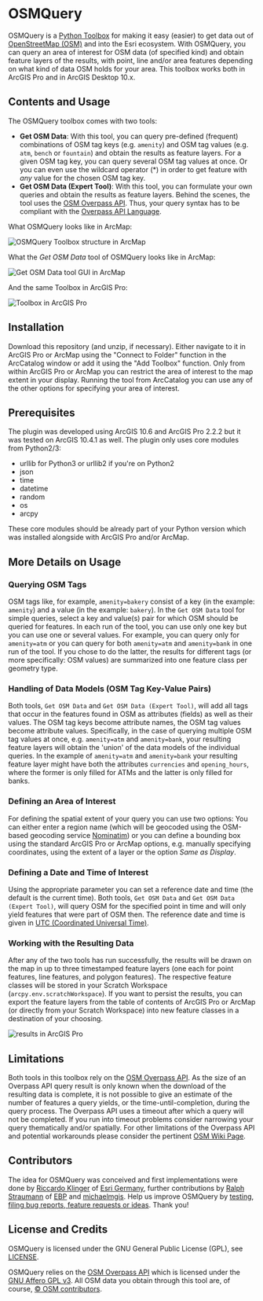 # OSMQuery
OSMQuery is a [Python Toolbox](https://pro.arcgis.com/en/pro-app/arcpy/geoprocessing_and_python/a-quick-tour-of-python-toolboxes.htm) for making it easy (easier) to get data out of [OpenStreetMap (OSM)](https://wiki.openstreetmap.org) and into the Esri ecosystem. With OSMQuery, you can query an area of interest for OSM data (of specified kind) and obtain feature layers of the results, with point, line and/or area features depending on what kind of data OSM holds for your area. This toolbox works both in ArcGIS Pro and in ArcGIS Desktop 10.x.

## Contents and Usage
The OSMQuery toolbox comes with two tools:
- **Get OSM Data**: With this tool, you can query pre-defined (frequent) combinations of OSM tag keys (e.g. `amenity`) and OSM tag values (e.g. `atm`, `bench` or `fountain`) and obtain the results as feature layers. For a given OSM tag key, you can query several OSM tag values at once. Or you can even use the wildcard operator (*) in order to get feature with *any* value for the chosen OSM tag key.  
- **Get OSM Data (Expert Tool)**: With this tool, you can formulate your own queries and obtain the results as feature layers. Behind the scenes, the tool uses the [OSM Overpass API](https://wiki.openstreetmap.org/wiki/Overpass_API). Thus, your query syntax has to be compliant with the [Overpass API Language](https://wiki.openstreetmap.org/wiki/Overpass_API/Language_Guide).

What OSMQuery looks like in ArcMap:

![OSMQuery Toolbox structure in ArcMap](https://github.com/riccardoklinger/OSMquery/blob/master/docs/OSMQuery-in-ArcMap.png)

What the *Get OSM Data* tool of OSMQuery looks like in ArcMap:

![Get OSM Data tool GUI in ArcMap](https://github.com/riccardoklinger/OSMquery/blob/master/docs/OSMQuery-GUI-in-ArcMap.png)

And the same Toolbox in ArcGIS Pro:

![Toolbox in ArcGIS Pro](https://i.imgur.com/oSshKHE.png)

## Installation
Download this repository (and unzip, if necessary). Either navigate to it in ArcGIS Pro or ArcMap using the "Connect to Folder" function in the ArcCatalog window or add it using the "Add Toolbox" function. Only from within ArcGIS Pro or ArcMap you can restrict the area of interest to the map extent in your display. Running the tool from ArcCatalog you can use any of the other options for specifying your area of interest.

## Prerequisites
The plugin was developed using ArcGIS 10.6 and ArcGIS Pro 2.2.2 but it was tested on ArcGIS 10.4.1 as well.
The plugin only uses core modules from Python2/3:

* urllib  for Python3 or urllib2 if you're on Python2
* json
* time
* datetime
* random
* os
* arcpy

These core modules should be already part of your Python version which was installed alongside with ArcGIS Pro and/or ArcMap.

## More Details on Usage
### Querying OSM Tags
OSM tags like, for example, `amenity=bakery` consist of a key (in the example: `amenity`) and a value (in the example: `bakery`). In the `Get OSM Data` tool for simple queries, select a key and value(s) pair for which OSM should be queried for features. In each run of the tool, you can use only one key but you can use one or several values. For example, you can query only for `amenity=atm` or you can query for both `amenity=atm` and `amenity=bank` in one run of the tool. If you chose to do the latter, the results for different tags (or more specifically: OSM values) are summarized into one feature class per geometry type.

### Handling of Data Models (OSM Tag Key-Value Pairs)
Both tools, `Get OSM Data` and `Get OSM Data (Expert Tool)`, will add all tags that occur in the features found in OSM as attributes (fields) as well as their values. The OSM tag keys become attribute names, the OSM tag values become attribute values. Specifically, in the case of querying multiple OSM tag values at once, e.g. `amenity=atm` and `amenity=bank`, your resulting feature layers will obtain the 'union' of the data models of the individual queries. In the example of `amenity=atm` and `amenity=bank` your resulting feature layer might have both the attributes `currencies` and `opening_hours`, where the former is only filled for ATMs and the latter is only filled for banks.

### Defining an Area of Interest
For defining the spatial extent of your query you can use two options: You can either enter a region name (which will be geocoded using the OSM-based geocoding service [Nominatim](https://nominatim.openstreetmap.org/search)) or you can define a bounding box using the standard ArcGIS Pro or ArcMap options, e.g. manually specifying coordinates, using the extent of a layer or the option *Same as Display*.

### Defining a Date and Time of Interest
Using the appropriate parameter you can set a reference date and time (the default is the current time). Both tools, `Get OSM Data` and `Get OSM Data (Expert Tool)`, will query OSM for the specified point in time and will only yield features that were part of OSM then. The reference date and time is given in [UTC (Coordinated Universal Time)](https://en.wikipedia.org/wiki/Coordinated_Universal_Time).

### Working with the Resulting Data
After any of the two tools has run successfully, the results will be drawn on the map in up to three timestamped feature layers (one each for point features, line features, and polygon features). The respective feature classes will be stored in your Scratch Workspace (`arcpy.env.scratchWorkspace`). If you want to persist the results, you can export the feature layers from the table of contents of ArcGIS Pro or ArcMap (or directly from your Scratch Workspace) into new feature classes in a destination of your choosing.

![results in ArcGIS Pro](https://i.imgur.com/uEyxD2H.png)

## Limitations
Both tools in this toolbox rely on the [OSM Overpass API](https://wiki.openstreetmap.org/wiki/Overpass_API). As the size of an Overpass API query result is only known when the download of the resulting data is complete, it is not possible to give an estimate of the number of features a query yields, or the time-until-completion, during the query process. The Overpass API uses a timeout after which a query will not be completed. If you run into timeout problems consider narrowing your query thematically and/or spatially. For other limitations of the Overpass API and potential workarounds please consider the pertinent [OSM Wiki Page](https://wiki.openstreetmap.org/wiki/Overpass_API#Limitations).

## Contributors
The idea for OSMQuery was conceived and first implementations were done by [Riccardo Klinger](https://github.com/riccardoklinger) of [Esri Germany](https://www.esri.de), further contributions by [Ralph Straumann](https://github.com/rastrau) of [EBP](https://www.ebp.ch/en) and [michaelmgis](https://github.com/michaelmgis). Help us improve OSMQuery by [testing, filing bug reports, feature requests or ideas](https://github.com/riccardoklinger/OSMquery/issues). Thank you!

## License and Credits
OSMQuery is licensed under the GNU General Public License (GPL), see [LICENSE](https://github.com/riccardoklinger/OSMquery/blob/master/LICENSE).

OSMQuery relies on the [OSM Overpass API](https://wiki.openstreetmap.org/wiki/Overpass_API) which is licensed under the [GNU Affero GPL v3](https://www.gnu.org/licenses/agpl-3.0.en.html). All OSM data you obtain through this tool are, of course, [&copy; OSM contributors](https://www.openstreetmap.org/copyright).
